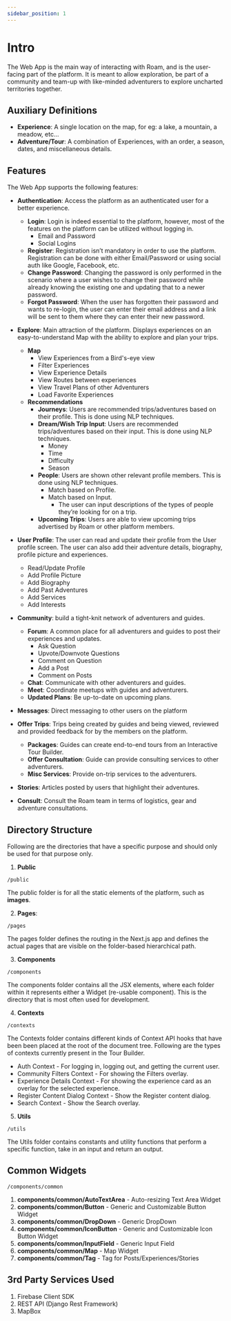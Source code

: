 ```yaml
---
sidebar_position: 1
---
```


# Intro

The Web App is the main way of interacting with Roam, and is the user-facing part of the platform. It is meant to allow exploration, be part of a community and team-up with like-minded adventurers to explore uncharted territories together.

## Auxiliary Definitions

- **Experience**: A single location on the map, for eg: a lake, a mountain, a meadow, etc...
- **Adventure/Tour**: A combination of Experiences, with an order, a season, dates, and miscellaneous details.

## Features

The Web App supports the following features:

- **Authentication**: Access the platform as an authenticated user for a better experience.
  - **Login**: Login is indeed essential to the platform, however, most of the features on the platform can be utilized without logging in.
    - Email and Password
    - Social Logins
  - **Register**: Registration isn’t mandatory in order to use the platform. Registration can be done with either Email/Password or using social auth like Google, Facebook, etc.
  - **Change Password**: Changing the password is only performed in the scenario where a user wishes to change their password while already knowing the existing one and updating that to a newer password.
  - **Forgot Password**: When the user has forgotten their password and wants to re-login, the user can enter their email address and a link will be sent to them where they can enter their new password.
- **Explore**: Main attraction of the platform. Displays experiences on an easy-to-understand Map with the ability to explore and plan your trips.

  - **Map**
    - View Experiences from a Bird's-eye view
    - Filter Experiences
    - View Experience Details
    - View Routes between experiences
    - View Travel Plans of other Adventurers
    - Load Favorite Experiences
  - **Recommendations**
    - **Journeys**: Users are recommended trips/adventures based on their profile. This is done using NLP techniques.
    - **Dream/Wish Trip Input**: Users are recommended trips/adventures based on their input. This is done using NLP techniques.
      - Money
      - Time
      - Difficulty
      - Season
    - **People**: Users are shown other relevant profile members. This is done using NLP techniques.
      - Match based on Profile.
      - Match based on Input.
        - The user can input descriptions of the types of people they’re looking for on a trip.
    - **Upcoming Trips**: Users are able to view upcoming trips advertised by Roam or other platform members.

- **User Profile**: The user can read and update their profile from the User profile screen. The user can also add their adventure details, biography, profile picture and experiences.

  - Read/Update Profile
  - Add Profile Picture
  - Add Biography
  - Add Past Adventures
  - Add Services
  - Add Interests

- **Community**: build a tight-knit network of adventurers and guides.

  - **Forum**: A common place for all adventurers and guides to post their experiences and updates.
    - Ask Question
    - Upvote/Downvote Questions
    - Comment on Question
    - Add a Post
    - Comment on Posts
  - **Chat**: Communicate with other adventurers and guides.
  - **Meet**: Coordinate meetups with guides and adventurers.
  - **Updated Plans**: Be up-to-date on upcoming plans.

- **Messages**: Direct messaging to other users on the platform
- **Offer Trips**: Trips being created by guides and being viewed, reviewed and provided feedback for by the members on the platform.

  - **Packages**: Guides can create end-to-end tours from an Interactive Tour Builder.
  - **Offer Consultation**: Guide can provide consulting services to other adventurers.
  - **Misc Services**: Provide on-trip services to the adventurers.

- **Stories**: Articles posted by users that highlight their adventures.
- **Consult**: Consult the Roam team in terms of logistics, gear and adventure consultations.

## Directory Structure

Following are the directories that have a specific purpose and should only be used for that purpose only.

1. **Public**

```
/public
```

The public folder is for all the static elements of the platform, such as **images**.

2. **Pages**:

```
/pages
```

The pages folder defines the routing in the Next.js app and defines the actual pages that are visible on the folder-based hierarchical path.

3. **Components**

```
/components
```

The components folder contains all the JSX elements, where each folder within it represents either a Widget (re-usable component). This is the directory that is most often used for development.

4. **Contexts**

```
/contexts
```

The Contexts folder contains different kinds of Context API hooks that have been been placed at the root of the document tree. Following are the types of contexts currently present in the Tour Builder.

- Auth Context - For logging in, logging out, and getting the current user.
- Community Filters Context - For showing the Filters overlay.
- Experience Details Context - For showing the experience card as an overlay for the selected experience.
- Register Content Dialog Context - Show the Register content dialog.
- Search Context - Show the Search overlay.

5. **Utils**

```
/utils
```

The Utils folder contains constants and utility functions that perform a specific function, take in an input and return an output.

## Common Widgets

```
/components/common
```

1. **components/common/AutoTextArea** - Auto-resizing Text Area Widget
2. **components/common/Button** - Generic and Customizable Button Widget
3. **components/common/DropDown** - Generic DropDown
4. **components/common/IconButton** - Generic and Customizable Icon Button Widget
5. **components/common/InputField** - Generic Input Field
6. **components/common/Map** - Map Widget
7. **components/common/Tag** - Tag for Posts/Experiences/Stories

## 3rd Party Services Used

1. Firebase Client SDK
2. REST API (Django Rest Framework)
3. MapBox
